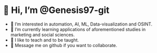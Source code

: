# 👋 Hi, I’m @Genesis97-git
- 👀 I’m interested in automation, AI, ML, Data-visualization and OSINT.
- 🌱 I’m currently learning applications of aforementioned studies in marketing and social sciences.
- 📖 I like to teach and to be taught.
- 📨 Message me on github if you want to collaborate.
<!---
Genesis97-git/Genesis97-git is a ✨ special ✨ repository because its `README.md` (this file) appears on your GitHub profile.
You can click the Preview link to take a look at your changes.
--->
